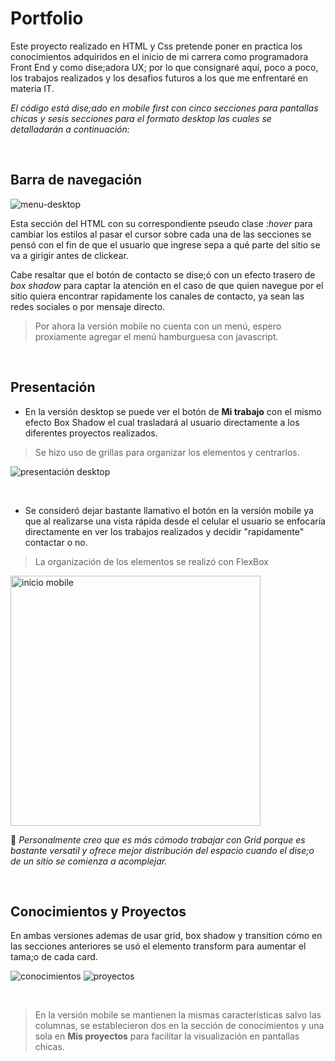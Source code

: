 # Portfolio 

Este proyecto realizado en HTML y Css pretende poner en practica los conocimientos adquiridos en el inicio de mi carrera como programadora Front End y como dise;adora UX; por lo que consignaré aquí, poco a poco, los trabajos realizados y los desafios futuros a los que me enfrentaré en materia IT.

_El código está dise;ado en mobile first con cinco secciones para pantallas chicas y sesis secciones para el formato desktop las cuales se detalladarán a continuación:_

<br>

## Barra de navegación 

![menu-desktop](https://github.com/edyuarca/Portfolio/assets/71739451/0042b482-c03d-4234-b543-f7b517bd65e8)

Esta sección del HTML con su correspondiente pseudo clase *:hover* para cambiar los estilos al pasar el cursor sobre cada una de las secciones se pensó con el fin de que el usuario que ingrese sepa a qué parte del sitio se va a girigir antes de clickear. 

Cabe resaltar que el botón de contacto se dise;ó con un efecto trasero de *box shadow* para captar la atención en el caso de que quien navegue por el sitio quiera encontrar rapidamente los canales de contacto, ya sean las redes sociales o por mensaje directo.

>Por ahora la versión mobile no cuenta con un menú, espero proxiamente agregar el menú hamburguesa con javascript.

<br>

## Presentación 
 
* En la versión desktop se puede ver el botón de **Mi trabajo** con el mismo efecto Box Shadow el cual trasladará al usuario directamente a los diferentes proyectos realizados.
> Se hizo uso de grillas para organizar los elementos y centrarlos.
 
 ![presentación desktop](https://github.com/edyuarca/Portfolio/assets/71739451/32567d68-2c74-4a52-945a-f5cb8502cf05) 

 <br>

* Se consideró dejar bastante llamativo el botón en la versión mobile ya que al realizarse una vista rápida desde el celular el usuario se enfocaría directamente en ver los trabajos realizados y decidir "rapidamente" contactar o no.
> La organización de los elementos se realizó con FlexBox 
 
<img width="400" alt="inicio mobile" src="https://github.com/edyuarca/Portfolio/assets/71739451/93cb491c-47ef-4584-8f7a-ed2563b2b9bd">

:memo: *Personalmente creo que es más cómodo trabajar con Grid porque es bastante versatil y ofrece mejor distribución del espacio cuando el dise;o de un sitio se comienza a acomplejar.*

<br>


## Conocimientos y Proyectos 

En ambas versiones ademas de usar grid, box shadow y transition cómo en las secciones anteriores se usó el elemento transform para aumentar el tama;o de cada card.  
  
![conocimientos](https://github.com/edyuarca/Portfolio/assets/71739451/fa426052-5f1c-430f-9850-68aa8e082af3)
![proyectos](https://github.com/edyuarca/Portfolio/assets/71739451/53f510ba-2d70-4244-8020-0153e4158370)

<br>

> En la versión mobile se mantienen la mismas características salvo las columnas, se establecieron dos en la sección de conocimientos y una sola en **Mis proyectos** para facilitar la visualización en pantallas chicas. 



















